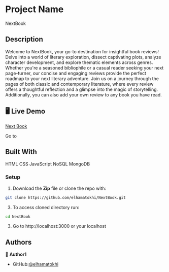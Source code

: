 # Project Name

NextBook

## Description

Welcome to NextBook, your go-to destination for insightful book reviews! Delve into a world of literary exploration, dissect captivating plots, analyze character development, and explore thematic elements across genres. Whether you're a seasoned bibliophile or a casual reader seeking your next page-turner, our concise and engaging reviews provide the perfect roadmap to your next literary adventure. Join us on a journey through the pages of both classic and contemporary literature, where every review offers a thoughtful reflection and a glimpse into the magic of storytelling. Additionally, you can also add your own review to any book you have read.

## 🖥️ Live Demo

[Next Book](https://nextbook-419812.ey.r.appspot.com/)

Go to

## Built With

HTML
CSS
JavaScript
NoSQL
MongoDB

### Setup

1. Download the **Zip** file or clone the repo with:

```bash
git clone https://github.com/elhamatokhi/NextBook.git
```

3. To access cloned directory run:

```bash
cd NextBook
```

3. Go to http://localhost:3000 or your localhost

## Authors

👤 **Author1**

- GitHub:[@elhamatokhi](https://github.com/elhamatokhi)

